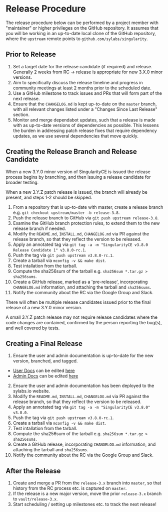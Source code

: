 # Release Procedure

The release procedure below can be performed by a project member with
"maintainer" or higher privileges on the GitHub repository. It assumes
that you will be working in an up-to-date local clone of the GitHub
repository, where the `upstream` remote points to
`github.com/sylabs/singularity`.

## Prior to Release

1. Set a target date for the release candidate (if required) and
   release. Generally 2 weeks from RC -> release is appropriate for
   new 3.X.0 minor versions.
2. Aim to specifically discuss the release timeline and progress in
   community meetings at least 2 months prior to the scheduled date.
3. Use a GitHub milestone to track issues and PRs that will form part
   of the next release.
4. Ensure that the `CHANGELOG.md` is kept up-to-date on the `master`
   branch, with all relevant changes listed under a "Changes Since
   Last Release" section.
5. Monitor and merge dependabot updates, such that a release is made
   with as up-to-date versions of dependencies as possible. This
   lessens the burden in addressing patch release fixes that require
   dependency updates, as we use several dependencies that move
   quickly.

## Creating the Release Branch and Release Candidate

When a new 3.Y.0 minor version of SingularityCE is issued the release
process begins by branching, and then issuing a release candidate for
broader testing.

When a new 3.Y.Z patch release is issued, the branch will already be
present, and steps 1-2 should be skipped.

1. From a repository that is up-to-date with master, create a release
   branch e.g. `git checkout upstream/master -b release-3.8`.
2. Push the release branch to GitHub via `git push upstream release-3.8`.
3. Examine the GitHub branch protection rules, to extend them to the
   new release branch if needed.
4. Modify the `README.md`, `INSTALL.md`, `CHANGELOG.md` via PR against
   the release branch, so that they reflect the version to be released.
5. Apply an annotated tag via `git tag -a -m "SingularityCE v3.8.0
   Release Candidate 1" v3.8.0-rc.1`.
6. Push the tag via `git push upstream v3.8.0-rc.1`.
7. Create a tarball via `mconfig -v && make dist`.
8. Test intallation from the tarball.
9. Compute the sha256sum of the tarball e.g. `sha256sum *.tar.gz > sha256sums`.
10. Create a GitHub release, marked as a 'pre-release', incorporating
   `CHANGELOG.md` information, and attaching the tarball and
   `sha256sums`.
11. Notify the community about the RC via the Google Group and Slack.

There will often be multiple release candidates issued prior to the
final release of a new 3.Y.0 minor version.

A small 3.Y.Z patch release may not require release candidates where
the code changes are contained, confirmed by the person reporting the
bug(s), and well covered by tests.

## Creating a Final Release

1. Ensure the user and admin documentation is up-to-date for the new
   version, branched, and tagged.
  - [User Docs](https://www.sylabs.io/guides/latest/user-guide/) can be
    edited [here](https://github.com/sylabs/singularity-userdocs)
  - [Admin Docs](https://www.sylabs.io/guides/latest/admin-guide/) can be
    edited [here](https://github.com/sylabs/singularity-admindocs)
2. Ensure the user and admin documentation has been deployed to the
   sylabs.io website.
4. Modify the `README.md`, `INSTALL.md`, `CHANGELOG.md` via PR against
   the release branch, so that they reflect the version to be released.
5. Apply an annotated tag via `git tag -a -m "SingularityCE v3.8.0" v3.8.0`.
6. Push the tag via `git push upstream v3.8.0-rc.1`.
7. Create a tarball via `mconfig -v && make dist`.
8. Test intallation from the tarball.
9. Compute the sha256sum of the tarball e.g. `sha256sum *.tar.gz > sha256sums`.
10. Create a GitHub release, incorporating `CHANGELOG.md` information,
   and attaching the tarball and `sha256sums`.
11. Notify the community about the RC via the Google Group and Slack.

## After the Release

1. Create and merge a PR from the `release-3.x` branch into `master`,
   so that history from the RC process etc. is captured on `master`.
2. If the release is a new major version, move the prior `release-3.x`
   branch to `vault/release-3.x`.
3. Start scheduling / setting up milestones etc. to track the next release!

